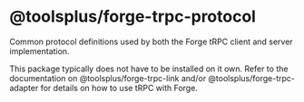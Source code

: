 # @toolsplus/forge-trpc-protocol

Common protocol definitions used by both the Forge tRPC client and server implementation.

This package typically does not have to be installed on it own. Refer to the documentation on @toolsplus/forge-trpc-link and/or @toolsplus/forge-trpc-adapter for details on how to use tRPC with Forge.
